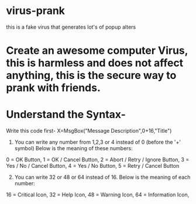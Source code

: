 # virus-prank
this is a fake virus that generates lot's of popup alters

# Create an awesome computer Virus, this is harmless and does not affect anything, this is the secure way to prank with friends.

# Understand the Syntax- 

Write this code first-
X=MsgBox("Message Description",0+16,"Title") 

1.  You can write any number from 1,2,3 or 4 instead of 0 (before the '+' symbol) 
Below is the meaning of these numbers:

0 = OK Button, 
1 = OK / Cancel Button, 
2 = Abort / Retry / Ignore Button, 
3 = Yes / No / Cancel Button, 
4 = Yes / No Button, 
5 = Retry / Cancel Button

2.  You can write 32 or 48 or 64 instead of 16.
Below is the meaning of each number:

16 = Critical Icon, 
32 = Help Icon, 
48 = Warning Icon, 
64 = Information Icon,
